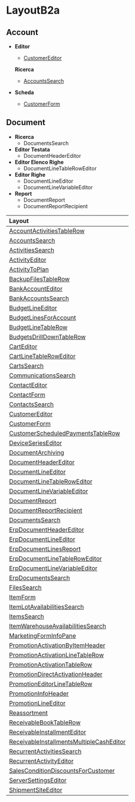 # LayoutB2a

## Account

* **Editor**

  * [CustomerEditor](customereditorcontext.md)

  **Ricerca**

  * [AccountsSearch](accountssearchcontext.md)

* **Scheda**
  * [CustomerForm](customerformcontext.md)

## Document

* **Ricerca**
  * DocumentsSearch
* **Editor Testata**
  * DocumentHeaderEditor
* **Editor Elenco Righe**
  * DocumentLineTableRowEditor
* **Editor Righe**
  * DocumentLineEditor
  * DocumentLineVariableEditor
* **Report**
  * DocumentReport 
  * DocumentReportRecipient







| Layout |
| :--- |
| [AccountActivitiesTableRow](accountactivitiestablerowcontext.md) |
| [AccountsSearch](accountssearchcontext.md) |
| [ActivitiesSearch](activitiessearchcontext.md) |
| [ActivityEditor](activityeditorcontext.md) |
| [ActivityToPlan](activitytoplancontext.md) |
| [BackupFilesTableRow](backupfilestablerowcontext.md) |
| [BankAccountEditor](bankaccounteditorcontext.md) |
| [BankAccountsSearch](bankaccountssearchcontext.md) |
| [BudgetLineEditor](budgetlineeditorcontext.md) |
| [BudgetLinesForAccount](budgetlinesforaccountcontext.md) |
| [BudgetLineTableRow](budgetlinetablerowcontext.md) |
| [BudgetsDrillDownTableRow](budgetsdrilldowntablerowcontext.md) |
| [CartEditor](carteditorcontext.md) |
| [CartLineTableRowEditor](cartlinetableroweditorcontext.md) |
| [CartsSearch](cartssearchcontext.md) |
| [CommunicationsSearch](communicationssearchcontext.md) |
| [ContactEditor](contacteditorcontext.md) |
| [ContactForm](contactformcontext.md) |
| [ContactsSearch](contactssearchcontext.md) |
| [CustomerEditor](customereditorcontext.md) |
| [CustomerForm](customerformcontext.md) |
| [CustomerScheduledPaymentsTableRow](customerscheduledpaymentstablerowcontext.md) |
| [DeviceSeriesEditor](deviceserieseditorcontext.md) |
| [DocumentArchiving](documentarchivingcontext.md) |
| [DocumentHeaderEditor](documentheadereditorcontext.md) |
| [DocumentLineEditor](documentlineeditorcontext.md) |
| [DocumentLineTableRowEditor](documentlinetableroweditorcontext.md) |
| [DocumentLineVariableEditor](documentlinevariableeditorcontext.md) |
| [DocumentReport](documentreportcontext.md) |
| [DocumentReportRecipient](documentreportrecipientcontext.md) |
| [DocumentsSearch](documentssearchcontext.md) |
| [ErpDocumentHeaderEditor](erpdocumentheadereditorcontext.md) |
| [ErpDocumentLineEditor](erpdocumentlineeditorcontext.md) |
| [ErpDocumentLinesReport](erpdocumentlinesreportcontext.md) |
| [ErpDocumentLineTableRowEditor](erpdocumentlinetableroweditorcontext.md) |
| [ErpDocumentLineVariableEditor](erpdocumentlinevariableeditorcontext.md) |
| [ErpDocumentsSearch](erpdocumentssearchcontext.md) |
| [FilesSearch](filessearchcontext.md) |
| [ItemForm](itemformcontext.md) |
| [ItemLotAvailabilitiesSearch](itemlotavailabilitiessearchcontext.md) |
| [ItemsSearch](itemssearchcontext.md) |
| [ItemWarehouseAvailabilitiesSearch](itemwarehouseavailabilitiessearchcontext.md) |
| [MarketingFormInfoPane](marketingforminfopanecontext.md) |
| [PromotionActivationByItemHeader](promotionactivationbyitemheadercontext.md) |
| [PromotionActivationLineTableRow](promotionactivationlinetablerowcontext.md) |
| [PromotionActivationTableRow](promotionactivationtablerowcontext.md) |
| [PromotionDirectActivationHeader](promotiondirectactivationheadercontext.md) |
| [PromotionEditorLineTableRow](promotioneditorlinetablerowcontext.md) |
| [PromotionInfoHeader](promotioninfoheadercontext.md) |
| [PromotionLineEditor](promotionlineeditorcontext.md) |
| [Reassortment](reassortmentcontext.md) |
| [ReceivableBookTableRow](receivablebooktablerowcontext.md) |
| [ReceivableInstallmentEditor](receivableinstallmenteditorcontext.md) |
| [ReceivableInstallmentsMultipleCashEditor](receivableinstallmentsmultiplecasheditorcontext.md) |
| [RecurrentActivitiesSearch](recurrentactivitiessearchcontext.md) |
| [RecurrentActivityEditor](recurrentactivityeditorcontext.md) |
| [SalesConditionDiscountsForCustomer](salesconditiondiscountsforcustomercontext.md) |
| [ServerSettingsEditor](serversettingseditorcontext.md) |
| [ShipmentSiteEditor](shipmentsiteeditorcontext.md) |


